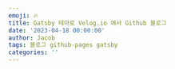 ```yaml
---
emoji: 🔥
title: Gatsby 테마로 Velog.io 에서 Github 블로그
date: '2023-04-18 00:00:00'
author: Jacob
tags: 블로그 github-pages gatsby
categories: ''
---
```

